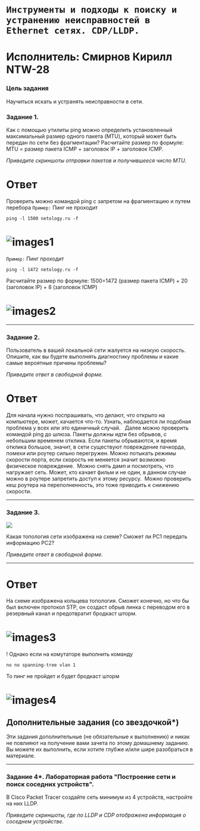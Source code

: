 # `Инструменты и подходы к поиску и устранению неисправностей в Ethernet сетях. CDP/LLDP.`

# Исполнитель: Смирнов Кирилл NTW-28

### Цель задания

Научиться искать и устранять неисправности в сети.

### Задание 1.

Как с помощью утилиты ping можно определить установленный максимальный размер одного пакета (MTU), который может быть передан по сети без фрагментации?
Расчитайте размер по формуле: MTU = размер пакета ICMP + заголовок IP + заголовок ICMP.

*Приведите скриншоты отправки пакетов и получившееся число MTU.*
# Ответ
Проверить можно командой ping c запретом на фрагментацию и путем перебора 
`Пример:` Пинг не проходит 
```console
ping -l 1500 netology.ru -f
```
# ![images1]()

`Пример:` Пинг проходит
```
ping -l 1472 netology.ru -f
```
Расчитайте размер по формуле: 1500=1472 (размер пакета ICMP) + 20 (заголовок IP) + 8 (заголовок ICMP)

# ![images2]()
---

### Задание 2.

Пользователь в вашей локальной сети жалуется на низкую скорость. Опишите, как вы будете выполнять диагностику проблемы и какие самые вероятные причины проблемы? 

*Приведите ответ в свободной форме.*

# Ответ 

Для начала нужно поспрашивать, что делают, что открыто на компьютере, может, качается что-то. Узнать, наблюдается ли подобная проблема у всех или это единичный случай.   Далее можно проверить командой ping до шлюза. Пакеты должны идти без обрывов, с небольшим временем отклика. Если пакеты обрываются, и время отклика большое, значит, в сети существуют повреждение пачкорда, помехи или роутер сильно перегружен. Можно потыкать режимы скорости порта, если скорость не меняется значит возможно физическое повреждение.  Можно снять дамп и посмотреть, что нагружает сеть. Может, кто качает фильм и не один, в данном случае можно в роутере запретить доступ к этому ресурсу. 
Можно проверить кеш роутера на переполненность, это тоже приводить к снижению скорости.

---

### Задание 3.

![](https://i.ibb.co/tQSxS4r/network.png)

Какая топология сети изображена на схеме? Сможет ли PC1 передать информацию PC2?

*Приведите ответ в свободной форме.*

---
# Ответ
На схеме изображена кольцева топология.
Сможет конечно, но что бы был включен протокол STP, он создаст обрыв линка с переводом его в резервный канал и предотвратит бродкаст шторм. 

# ![images3]()

! Однако если на комутаторе выполнить команду 
```
no no spanning-tree vlan 1
```
То пинг не пройдет и будет бродкаст шторм 

# ![images4]()

## Дополнительные задания (со звездочкой*)

Эти задания дополнительные (не обязательные к выполнению) и никак не повлияют на получение вами зачета по этому домашнему заданию. Вы можете их выполнить, если хотите глубже и/или шире разобраться в материале.

---

### Задание 4*. Лабораторная работа "Построение сети и поиск соседних устройств".

В Cisco Packet Tracer создайте сеть минимум из 4 устройств, настройте на них LLDP.

*Приведите скриншоты, где по LLDP и CDP отображена информация о соседнем устройстве.*

